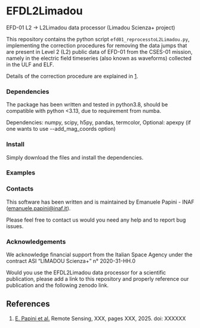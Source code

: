 # EFDL2Limadou
EFD-01 L2 -> L2Limadou data processor (Limadou Scienza+ project) 

This repository contains the python script `efd01_reprocesstoL2Limadou.py`, implementing the correction procedures for removing the data jumps that are present in Level 2 (L2) public data of EFD-01 from the CSES-01 mission, namely in the electric field timeseries (also known as waveforms) collected in the ULF and ELF.

Details of the correction procedure are explained in [1](#references).

### Dependencies ###
The package has been written and tested in python3.8, should be compatible with python <3.13, due to requirement from numba.

Dependencies: numpy, scipy, h5py, pandas, termcolor, 
Optional: apexpy (if one wants to use --add_mag_coords option)


### Install ###

Simply download the files and install the dependencies.

### Examples ###


### Contacts ###

This software has been written and is maintained by Emanuele Papini - INAF (emanuele.papini@inaf.it).

Please feel free to contact us would you need any help and to report bug issues.

### Acknowledgements ###

We acknowledge financial support from the Italian Space Agency under the contract ASI “LIMADOU Scienza+” n° 2020-31-HH.0

Would you use the EFDL2Limadou data processor for a scientific publication, please add a link to this repository and properly reference our publication and the following zenodo link.


## References

1) [E. Papini et al.](https://mdpi.com) Remote Sensing, XXX, pages XXX, 2025. doi: XXXXXX
